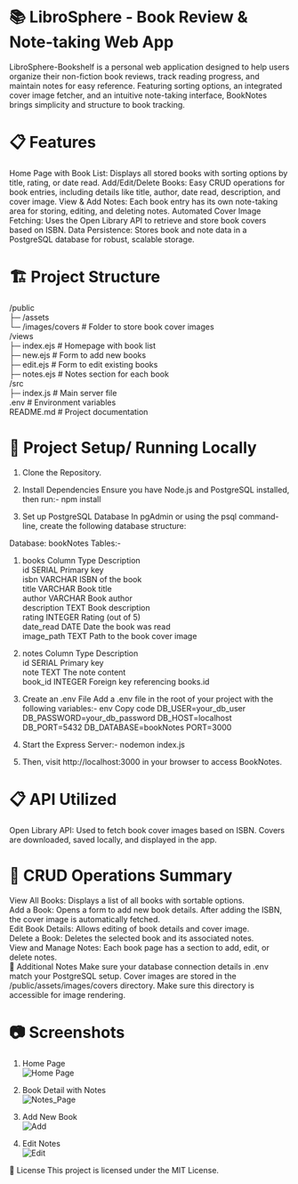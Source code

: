# 📚 LibroSphere - Book Review & Note-taking Web App
LibroSphere-Bookshelf is a personal web application designed to help users organize their non-fiction book reviews, track reading progress, and maintain notes for easy reference. Featuring sorting options, an integrated cover image fetcher, and an intuitive note-taking interface, BookNotes brings simplicity and structure to book tracking.

# 📋 Features
Home Page with Book List: Displays all stored books with sorting options by title, rating, or date read.
Add/Edit/Delete Books: Easy CRUD operations for book entries, including details like title, author, date read, description, and cover image.
View & Add Notes: Each book entry has its own note-taking area for storing, editing, and deleting notes.
Automated Cover Image Fetching: Uses the Open Library API to retrieve and store book covers based on ISBN.
Data Persistence: Stores book and note data in a PostgreSQL database for robust, scalable storage.

# 🏗️ Project Structure
/public<br>
├─ /assets<br>
└─ /images/covers # Folder to store book cover images<br>
/views<br>
├─ index.ejs # Homepage with book list<br>
├─ new.ejs # Form to add new books<br>
├─ edit.ejs # Form to edit existing books<br>
├─ notes.ejs # Notes section for each book<br>
/src<br>
├─ index.js # Main server file<br>
.env # Environment variables<br>
README.md # Project documentation<br>

# 🚀 Project Setup/ Running Locally
1. Clone the Repository.

2. Install Dependencies
Ensure you have Node.js and PostgreSQL installed, then run:-
npm install

3. Set up PostgreSQL Database
In pgAdmin or using the psql command-line, create the following database structure:

Database: bookNotes
Tables:-
1. books
Column	Type	Description<br>
id	SERIAL	Primary key<br>
isbn	VARCHAR	ISBN of the book<br>
title	VARCHAR	Book title<br>
author	VARCHAR	Book author<br>
description	TEXT	Book description<br>
rating	INTEGER	Rating (out of 5)<br>
date_read	DATE	Date the book was read<br>
image_path	TEXT	Path to the book cover image

2. notes
Column	Type	Description<br>
id	SERIAL	Primary key<br>
note	TEXT	The note content<br>
book_id	INTEGER	Foreign key referencing books.id

4. Create an .env File
Add a .env file in the root of your project with the following variables:-
env
Copy code
DB_USER=your_db_user
DB_PASSWORD=your_db_password
DB_HOST=localhost
DB_PORT=5432
DB_DATABASE=bookNotes
PORT=3000

5. Start the Express Server:-
nodemon index.js

6. Then, visit http://localhost:3000 in your browser to access BookNotes.

# 📋 API Utilized
Open Library API: Used to fetch book cover images based on ISBN. Covers are downloaded, saved locally, and displayed in the app.

# 🔄 CRUD Operations Summary
View All Books: Displays a list of all books with sortable options.<br>
Add a Book: Opens a form to add new book details. After adding the ISBN, the cover image is automatically fetched.<br>
Edit Book Details: Allows editing of book details and cover image.<br>
Delete a Book: Deletes the selected book and its associated notes.<br>
View and Manage Notes: Each book page has a section to add, edit, or delete notes.<br>
🔧 Additional Notes
Make sure your database connection details in .env match your PostgreSQL setup.
Cover images are stored in the /public/assets/images/covers directory. Make sure this directory is accessible for image rendering.

# 📷 Screenshots
1. Home Page<br>
![Home Page](public/assets/ss/Homepg.png)

2. Book Detail with Notes<br>
![Notes_Page](public/assets/ss/Detail.png)

3. Add New Book<br>
![Add](public/assets/ss/Add.png)

4. Edit Notes<br>
![Edit](public/assets/ss/Edit.png)

🔗 License
This project is licensed under the MIT License.

